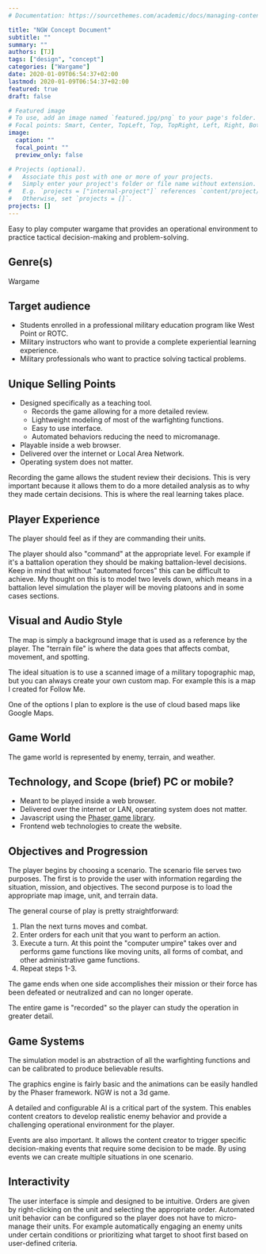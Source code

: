 ```yaml
---
# Documentation: https://sourcethemes.com/academic/docs/managing-content/

title: "NGW Concept Document"
subtitle: ""
summary: ""
authors: [TJ]
tags: ["design", "concept"]
categories: ["Wargame"]
date: 2020-01-09T06:54:37+02:00
lastmod: 2020-01-09T06:54:37+02:00
featured: true
draft: false

# Featured image
# To use, add an image named `featured.jpg/png` to your page's folder.
# Focal points: Smart, Center, TopLeft, Top, TopRight, Left, Right, BottomLeft, Bottom, BottomRight.
image:
  caption: ""
  focal_point: ""
  preview_only: false

# Projects (optional).
#   Associate this post with one or more of your projects.
#   Simply enter your project's folder or file name without extension.
#   E.g. `projects = ["internal-project"]` references `content/project/deep-learning/index.md`.
#   Otherwise, set `projects = []`.
projects: []
---
```

Easy to play computer wargame that provides an operational environment to
practice tactical decision-making and problem-solving. 

## Genre(s)
Wargame

## Target audience
- Students enrolled in a professional military education program like West Point or ROTC. 
- Military instructors who want to provide a complete experiential learning experience. 
- Military professionals who want to practice solving tactical problems.

## Unique Selling Points
- Designed specifically as a teaching tool.
  - Records the game allowing for a more detailed review.
  - Lightweight modeling of most of the warfighting functions.
  - Easy to use interface.
  - Automated behaviors reducing the need to micromanage.
- Playable inside a web browser.
- Delivered over the internet or Local Area Network.
- Operating system does not matter.

Recording the game allows the student review their decisions.  This is very important because it allows them to do a more detailed analysis as to why they made certain decisions.  This is where the real learning takes place.  

## Player Experience
The player should feel as if they are commanding their units.

The player should also "command" at the appropriate level.  For example if it's a battalion operation they should be making battalion-level decisions.  Keep in mind that without "automated forces" this can be difficult to achieve.  My thought on this is to model two levels down, which means in a battalion level simulation the player will be moving platoons and in some cases sections. 

## Visual and Audio Style
The map is simply a background image that is used as a reference by the player.  The "terrain file" is where the data goes that affects combat, movement, and spotting.

The ideal situation is to use a scanned image of a military topographic map, but you can always create your own custom map.  For example this is a map I created for Follow Me.

One of the options I plan to explore is the use of cloud based maps like Google Maps.  

## Game World 
The game world is represented by enemy, terrain, and weather. 

## Technology, and Scope (brief) PC or mobile?
- Meant to be played inside a web browser.
- Delivered over the internet or LAN, operating system does not matter.
- Javascript using the [Phaser game library](https://phaser.io/).
- Frontend web technologies to create the website.

## Objectives and Progression
The player begins by choosing a scenario. The scenario file serves two purposes.  The first is to provide the user with information regarding the situation, mission, and objectives.  The second purpose is to load the appropriate map image, unit, and terrain data.

The general course of play is pretty straightforward:
1.  Plan the next turns moves and combat.
2.  Enter orders for each unit that you want to perform an action.
3.  Execute a turn.  At this point the "computer umpire" takes over and performs game functions like moving units, all forms of combat, and other administrative game functions.
4.  Repeat steps 1-3.

The game ends when one side accomplishes their mission or their force has been defeated or neutralized and can no longer operate. 

The entire game is "recorded" so the player can study the operation in greater detail.

## Game Systems 
The simulation model is an abstraction of all the warfighting functions and can be calibrated to produce believable results.

The graphics engine is fairly basic and the animations can be easily handled by the Phaser framework. NGW is not a 3d game.

A detailed and configurable AI is a critical part of the system. This enables content creators to develop realistic enemy behavior and provide a challenging operational environment for the player.

Events are also important.  It allows the content creator to trigger specific decision-making events that require some decision to be made.  By using events we can create multiple situations in one scenario.  

## Interactivity
The user interface is simple and designed to be intuitive. Orders are given by right-clicking on the unit and selecting the appropriate order. Automated unit behavior can be configured so the player does not have to micro-manage their units. For example automatically engaging an enemy units under certain conditions or prioritizing what target to shoot first based on user-defined criteria.